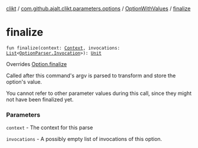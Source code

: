 [clikt](../../index.md) / [com.github.ajalt.clikt.parameters.options](../index.md) / [OptionWithValues](index.md) / [finalize](./finalize.md)

# finalize

`fun finalize(context: `[`Context`](../../com.github.ajalt.clikt.core/-context/index.md)`, invocations: `[`List`](https://kotlinlang.org/api/latest/jvm/stdlib/kotlin.collections/-list/index.html)`<`[`OptionParser.Invocation`](../../com.github.ajalt.clikt.parsers/-option-parser/-invocation/index.md)`>): `[`Unit`](https://kotlinlang.org/api/latest/jvm/stdlib/kotlin/-unit/index.html)

Overrides [Option.finalize](../-option/finalize.md)

Called after this command's argv is parsed to transform and store the option's value.

You cannot refer to other parameter values during this call, since they might not have been
finalized yet.

### Parameters

`context` - The context for this parse

`invocations` - A possibly empty list of invocations of this option.